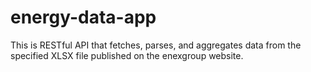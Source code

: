 # energy-data-app
This is RESTful API that fetches, parses, and aggregates data from the specified XLSX file published on the enexgroup website. 

